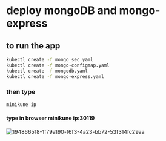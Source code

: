 # deploy mongoDB and mongo-express
## to run the app
```bash
kubectl create -f mongo_sec.yaml
kubectl create -f mongo-configmap.yaml
kubectl create -f mongodb.yaml
kubectl create -f mongo-express.yaml
```
### then type
```bash
minikune ip
```
#### type in browser   minikune ip:30119

![194866518-1f79a190-f6f3-4a23-bb72-53f314fc29aa](https://user-images.githubusercontent.com/29188579/205310990-4f05070b-b33a-402e-ac37-c9879efc97b4.png)
